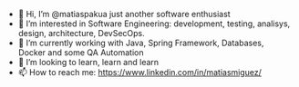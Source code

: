 - 👋 Hi, I’m @matiaspakua just another software enthusiast
- 👀 I’m interested in Software Engineering: development, testing, analisys, design, architecture, DevSecOps.
- 🌱 I’m currently working with Java, Spring Framework, Databases, Docker and some QA Automation
- 💞️ I’m looking to learn, learn and learn
- 📫 How to reach me: https://www.linkedin.com/in/matiasmiguez/

              
<!---
matiaspakua/matiaspakua is a ✨ special ✨ repository because its `README.md` (this file) appears on your GitHub profile.
You can click the Preview link to take a look at your changes.
--->
